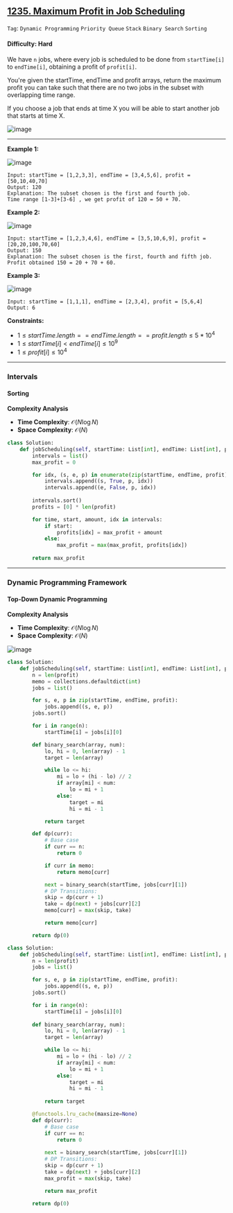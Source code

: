## [1235. Maximum Profit in Job Scheduling](https://leetcode.com/problems/maximum-profit-in-job-scheduling)

```Tag```: ```Dynamic Programming``` ```Priority Queue``` ```Stack``` ```Binary Search``` ```Sorting```

#### Difficulty: Hard

We have ```n``` jobs, where every job is scheduled to be done from ```startTime[i]``` to ```endTime[i]```, obtaining a profit of ```profit[i]```.

You're given the startTime, endTime and profit arrays, return the maximum profit you can take such that there are no two jobs in the subset with overlapping time range.

If you choose a job that ends at time X you will be able to start another job that starts at time X.

![image](https://github.com/quananhle/Python/assets/35042430/c8d9a71f-eec8-41dc-a371-666705a2d503)

---

__Example 1:__

![image](https://assets.leetcode.com/uploads/2019/10/10/sample1_1584.png)
```
Input: startTime = [1,2,3,3], endTime = [3,4,5,6], profit = [50,10,40,70]
Output: 120
Explanation: The subset chosen is the first and fourth job. 
Time range [1-3]+[3-6] , we get profit of 120 = 50 + 70.
```

__Example 2:__

![image](https://assets.leetcode.com/uploads/2019/10/10/sample22_1584.png)
```
Input: startTime = [1,2,3,4,6], endTime = [3,5,10,6,9], profit = [20,20,100,70,60]
Output: 150
Explanation: The subset chosen is the first, fourth and fifth job. 
Profit obtained 150 = 20 + 70 + 60.
```

__Example 3:__

![image](https://assets.leetcode.com/uploads/2019/10/10/sample3_1584.png)
```
Input: startTime = [1,1,1], endTime = [2,3,4], profit = [5,6,4]
Output: 6
```

__Constraints:__

- $1 \le startTime.length == endTime.length == profit.length \le 5 * 10^4$
- $1 \le startTime[i] \lt endTime[i] \le 10^9$
- $1 \le profit[i] \le 10^4$

---

### Intervals

#### Sorting

__Complexity Analysis__

- __Time Complexity__: $\mathcal{O}(N \log N)$
- __Space Complexity__: $\mathcal{O}(N)$

```Python
class Solution:
    def jobScheduling(self, startTime: List[int], endTime: List[int], profit: List[int]) -> int:
        intervals = list()
        max_profit = 0

        for idx, (s, e, p) in enumerate(zip(startTime, endTime, profit)):
            intervals.append((s, True, p, idx))
            intervals.append((e, False, p, idx))
        
        intervals.sort()
        profits = [0] * len(profit)

        for time, start, amount, idx in intervals:
            if start:
                profits[idx] = max_profit + amount
            else:
                max_profit = max(max_profit, profits[idx])
            
        return max_profit
```

---

### Dynamic Programming Framework

#### Top-Down Dynamic Programming

__Complexity Analysis__

- __Time Complexity__: $\mathcal{O}(N \log N)$
- __Space Complexity__: $\mathcal{O}(N)$

![image](https://leetcode.com/problems/maximum-profit-in-job-scheduling/Figures/1235/1235A.png)

```Python
class Solution:
    def jobScheduling(self, startTime: List[int], endTime: List[int], profit: List[int]) -> int:
        n = len(profit)
        memo = collections.defaultdict(int)
        jobs = list()

        for s, e, p in zip(startTime, endTime, profit):
            jobs.append((s, e, p))
        jobs.sort()

        for i in range(n):
            startTime[i] = jobs[i][0]

        def binary_search(array, num):
            lo, hi = 0, len(array) - 1
            target = len(array)

            while lo <= hi:
                mi = lo + (hi - lo) // 2
                if array[mi] < num:
                    lo = mi + 1
                else:
                    target = mi
                    hi = mi - 1

            return target

        def dp(curr):
            # Base case
            if curr == n:
                return 0

            if curr in memo:
                return memo[curr]

            next = binary_search(startTime, jobs[curr][1])
            # DP Transitions:
            skip = dp(curr + 1)
            take = dp(next) + jobs[curr][2]
            memo[curr] = max(skip, take)

            return memo[curr]

        return dp(0)
```

```Python
class Solution:
    def jobScheduling(self, startTime: List[int], endTime: List[int], profit: List[int]) -> int:
        n = len(profit)
        jobs = list()

        for s, e, p in zip(startTime, endTime, profit):
            jobs.append((s, e, p))
        jobs.sort()

        for i in range(n):
            startTime[i] = jobs[i][0]
        
        def binary_search(array, num):
            lo, hi = 0, len(array) - 1
            target = len(array)

            while lo <= hi:
                mi = lo + (hi - lo) // 2
                if array[mi] < num:
                    lo = mi + 1
                else:
                    target = mi
                    hi = mi - 1
                
            return target

        @functools.lru_cache(maxsize=None)
        def dp(curr):
            # Base case
            if curr == n:
                return 0
            
            next = binary_search(startTime, jobs[curr][1])
            # DP Transitions:
            skip = dp(curr + 1)
            take = dp(next) + jobs[curr][2]
            max_profit = max(skip, take)

            return max_profit
        
        return dp(0)
```

